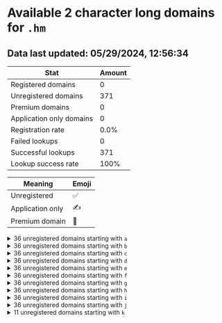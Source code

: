 # Available 2 character long domains for `.hm`

## Data last updated: 05/29/2024, 12:56:34

|Stat|Amount|
|--|--|
|Registered domains|0|
|Unregistered domains|371|
|Premium domains|0|
|Application only domains|0|
|Registration rate|0.0%|
|Failed lookups|0|
|Successful lookups|371|
|Lookup success rate|100%|


|Meaning|Emoji|
|--|--|
|Unregistered|:white_check_mark:|
|Application only|:writing_hand:|
|Premium domain|:gem:|

<details>
<summary>36 unregistered domains starting with <bold><code>a</code></bold></summary>

|Type|Domain|
|--|--|
|:white_check_mark:|`a0.hm`|
|:white_check_mark:|`a1.hm`|
|:white_check_mark:|`a2.hm`|
|:white_check_mark:|`a3.hm`|
|:white_check_mark:|`a4.hm`|
|:white_check_mark:|`a5.hm`|
|:white_check_mark:|`a6.hm`|
|:white_check_mark:|`a7.hm`|
|:white_check_mark:|`a8.hm`|
|:white_check_mark:|`a9.hm`|
|:white_check_mark:|`aa.hm`|
|:white_check_mark:|`ab.hm`|
|:white_check_mark:|`ac.hm`|
|:white_check_mark:|`ad.hm`|
|:white_check_mark:|`ae.hm`|
|:white_check_mark:|`af.hm`|
|:white_check_mark:|`ag.hm`|
|:white_check_mark:|`ah.hm`|
|:white_check_mark:|`ai.hm`|
|:white_check_mark:|`aj.hm`|
|:white_check_mark:|`ak.hm`|
|:white_check_mark:|`al.hm`|
|:white_check_mark:|`am.hm`|
|:white_check_mark:|`an.hm`|
|:white_check_mark:|`ao.hm`|
|:white_check_mark:|`ap.hm`|
|:white_check_mark:|`aq.hm`|
|:white_check_mark:|`ar.hm`|
|:white_check_mark:|`as.hm`|
|:white_check_mark:|`at.hm`|
|:white_check_mark:|`au.hm`|
|:white_check_mark:|`av.hm`|
|:white_check_mark:|`aw.hm`|
|:white_check_mark:|`ax.hm`|
|:white_check_mark:|`ay.hm`|
|:white_check_mark:|`az.hm`|
</details>
<details>
<summary>36 unregistered domains starting with <bold><code>b</code></bold></summary>

|Type|Domain|
|--|--|
|:white_check_mark:|`b0.hm`|
|:white_check_mark:|`b1.hm`|
|:white_check_mark:|`b2.hm`|
|:white_check_mark:|`b3.hm`|
|:white_check_mark:|`b4.hm`|
|:white_check_mark:|`b5.hm`|
|:white_check_mark:|`b6.hm`|
|:white_check_mark:|`b7.hm`|
|:white_check_mark:|`b8.hm`|
|:white_check_mark:|`b9.hm`|
|:white_check_mark:|`ba.hm`|
|:white_check_mark:|`bb.hm`|
|:white_check_mark:|`bc.hm`|
|:white_check_mark:|`bd.hm`|
|:white_check_mark:|`be.hm`|
|:white_check_mark:|`bf.hm`|
|:white_check_mark:|`bg.hm`|
|:white_check_mark:|`bh.hm`|
|:white_check_mark:|`bi.hm`|
|:white_check_mark:|`bj.hm`|
|:white_check_mark:|`bk.hm`|
|:white_check_mark:|`bl.hm`|
|:white_check_mark:|`bm.hm`|
|:white_check_mark:|`bn.hm`|
|:white_check_mark:|`bo.hm`|
|:white_check_mark:|`bp.hm`|
|:white_check_mark:|`bq.hm`|
|:white_check_mark:|`br.hm`|
|:white_check_mark:|`bs.hm`|
|:white_check_mark:|`bt.hm`|
|:white_check_mark:|`bu.hm`|
|:white_check_mark:|`bv.hm`|
|:white_check_mark:|`bw.hm`|
|:white_check_mark:|`bx.hm`|
|:white_check_mark:|`by.hm`|
|:white_check_mark:|`bz.hm`|
</details>
<details>
<summary>36 unregistered domains starting with <bold><code>c</code></bold></summary>

|Type|Domain|
|--|--|
|:white_check_mark:|`c0.hm`|
|:white_check_mark:|`c1.hm`|
|:white_check_mark:|`c2.hm`|
|:white_check_mark:|`c3.hm`|
|:white_check_mark:|`c4.hm`|
|:white_check_mark:|`c5.hm`|
|:white_check_mark:|`c6.hm`|
|:white_check_mark:|`c7.hm`|
|:white_check_mark:|`c8.hm`|
|:white_check_mark:|`c9.hm`|
|:white_check_mark:|`ca.hm`|
|:white_check_mark:|`cb.hm`|
|:white_check_mark:|`cc.hm`|
|:white_check_mark:|`cd.hm`|
|:white_check_mark:|`ce.hm`|
|:white_check_mark:|`cf.hm`|
|:white_check_mark:|`cg.hm`|
|:white_check_mark:|`ch.hm`|
|:white_check_mark:|`ci.hm`|
|:white_check_mark:|`cj.hm`|
|:white_check_mark:|`ck.hm`|
|:white_check_mark:|`cl.hm`|
|:white_check_mark:|`cm.hm`|
|:white_check_mark:|`cn.hm`|
|:white_check_mark:|`co.hm`|
|:white_check_mark:|`cp.hm`|
|:white_check_mark:|`cq.hm`|
|:white_check_mark:|`cr.hm`|
|:white_check_mark:|`cs.hm`|
|:white_check_mark:|`ct.hm`|
|:white_check_mark:|`cu.hm`|
|:white_check_mark:|`cv.hm`|
|:white_check_mark:|`cw.hm`|
|:white_check_mark:|`cx.hm`|
|:white_check_mark:|`cy.hm`|
|:white_check_mark:|`cz.hm`|
</details>
<details>
<summary>36 unregistered domains starting with <bold><code>d</code></bold></summary>

|Type|Domain|
|--|--|
|:white_check_mark:|`d0.hm`|
|:white_check_mark:|`d1.hm`|
|:white_check_mark:|`d2.hm`|
|:white_check_mark:|`d3.hm`|
|:white_check_mark:|`d4.hm`|
|:white_check_mark:|`d5.hm`|
|:white_check_mark:|`d6.hm`|
|:white_check_mark:|`d7.hm`|
|:white_check_mark:|`d8.hm`|
|:white_check_mark:|`d9.hm`|
|:white_check_mark:|`da.hm`|
|:white_check_mark:|`db.hm`|
|:white_check_mark:|`dc.hm`|
|:white_check_mark:|`dd.hm`|
|:white_check_mark:|`de.hm`|
|:white_check_mark:|`df.hm`|
|:white_check_mark:|`dg.hm`|
|:white_check_mark:|`dh.hm`|
|:white_check_mark:|`di.hm`|
|:white_check_mark:|`dj.hm`|
|:white_check_mark:|`dk.hm`|
|:white_check_mark:|`dl.hm`|
|:white_check_mark:|`dm.hm`|
|:white_check_mark:|`dn.hm`|
|:white_check_mark:|`do.hm`|
|:white_check_mark:|`dp.hm`|
|:white_check_mark:|`dq.hm`|
|:white_check_mark:|`dr.hm`|
|:white_check_mark:|`ds.hm`|
|:white_check_mark:|`dt.hm`|
|:white_check_mark:|`du.hm`|
|:white_check_mark:|`dv.hm`|
|:white_check_mark:|`dw.hm`|
|:white_check_mark:|`dx.hm`|
|:white_check_mark:|`dy.hm`|
|:white_check_mark:|`dz.hm`|
</details>
<details>
<summary>36 unregistered domains starting with <bold><code>e</code></bold></summary>

|Type|Domain|
|--|--|
|:white_check_mark:|`e0.hm`|
|:white_check_mark:|`e1.hm`|
|:white_check_mark:|`e2.hm`|
|:white_check_mark:|`e3.hm`|
|:white_check_mark:|`e4.hm`|
|:white_check_mark:|`e5.hm`|
|:white_check_mark:|`e6.hm`|
|:white_check_mark:|`e7.hm`|
|:white_check_mark:|`e8.hm`|
|:white_check_mark:|`e9.hm`|
|:white_check_mark:|`ea.hm`|
|:white_check_mark:|`eb.hm`|
|:white_check_mark:|`ec.hm`|
|:white_check_mark:|`ed.hm`|
|:white_check_mark:|`ee.hm`|
|:white_check_mark:|`ef.hm`|
|:white_check_mark:|`eg.hm`|
|:white_check_mark:|`eh.hm`|
|:white_check_mark:|`ei.hm`|
|:white_check_mark:|`ej.hm`|
|:white_check_mark:|`ek.hm`|
|:white_check_mark:|`el.hm`|
|:white_check_mark:|`em.hm`|
|:white_check_mark:|`en.hm`|
|:white_check_mark:|`eo.hm`|
|:white_check_mark:|`ep.hm`|
|:white_check_mark:|`eq.hm`|
|:white_check_mark:|`er.hm`|
|:white_check_mark:|`es.hm`|
|:white_check_mark:|`et.hm`|
|:white_check_mark:|`eu.hm`|
|:white_check_mark:|`ev.hm`|
|:white_check_mark:|`ew.hm`|
|:white_check_mark:|`ex.hm`|
|:white_check_mark:|`ey.hm`|
|:white_check_mark:|`ez.hm`|
</details>
<details>
<summary>36 unregistered domains starting with <bold><code>f</code></bold></summary>

|Type|Domain|
|--|--|
|:white_check_mark:|`f0.hm`|
|:white_check_mark:|`f1.hm`|
|:white_check_mark:|`f2.hm`|
|:white_check_mark:|`f3.hm`|
|:white_check_mark:|`f4.hm`|
|:white_check_mark:|`f5.hm`|
|:white_check_mark:|`f6.hm`|
|:white_check_mark:|`f7.hm`|
|:white_check_mark:|`f8.hm`|
|:white_check_mark:|`f9.hm`|
|:white_check_mark:|`fa.hm`|
|:white_check_mark:|`fb.hm`|
|:white_check_mark:|`fc.hm`|
|:white_check_mark:|`fd.hm`|
|:white_check_mark:|`fe.hm`|
|:white_check_mark:|`ff.hm`|
|:white_check_mark:|`fg.hm`|
|:white_check_mark:|`fh.hm`|
|:white_check_mark:|`fi.hm`|
|:white_check_mark:|`fj.hm`|
|:white_check_mark:|`fk.hm`|
|:white_check_mark:|`fl.hm`|
|:white_check_mark:|`fm.hm`|
|:white_check_mark:|`fn.hm`|
|:white_check_mark:|`fo.hm`|
|:white_check_mark:|`fp.hm`|
|:white_check_mark:|`fq.hm`|
|:white_check_mark:|`fr.hm`|
|:white_check_mark:|`fs.hm`|
|:white_check_mark:|`ft.hm`|
|:white_check_mark:|`fu.hm`|
|:white_check_mark:|`fv.hm`|
|:white_check_mark:|`fw.hm`|
|:white_check_mark:|`fx.hm`|
|:white_check_mark:|`fy.hm`|
|:white_check_mark:|`fz.hm`|
</details>
<details>
<summary>36 unregistered domains starting with <bold><code>g</code></bold></summary>

|Type|Domain|
|--|--|
|:white_check_mark:|`g0.hm`|
|:white_check_mark:|`g1.hm`|
|:white_check_mark:|`g2.hm`|
|:white_check_mark:|`g3.hm`|
|:white_check_mark:|`g4.hm`|
|:white_check_mark:|`g5.hm`|
|:white_check_mark:|`g6.hm`|
|:white_check_mark:|`g7.hm`|
|:white_check_mark:|`g8.hm`|
|:white_check_mark:|`g9.hm`|
|:white_check_mark:|`ga.hm`|
|:white_check_mark:|`gb.hm`|
|:white_check_mark:|`gc.hm`|
|:white_check_mark:|`gd.hm`|
|:white_check_mark:|`ge.hm`|
|:white_check_mark:|`gf.hm`|
|:white_check_mark:|`gg.hm`|
|:white_check_mark:|`gh.hm`|
|:white_check_mark:|`gi.hm`|
|:white_check_mark:|`gj.hm`|
|:white_check_mark:|`gk.hm`|
|:white_check_mark:|`gl.hm`|
|:white_check_mark:|`gm.hm`|
|:white_check_mark:|`gn.hm`|
|:white_check_mark:|`go.hm`|
|:white_check_mark:|`gp.hm`|
|:white_check_mark:|`gq.hm`|
|:white_check_mark:|`gr.hm`|
|:white_check_mark:|`gs.hm`|
|:white_check_mark:|`gt.hm`|
|:white_check_mark:|`gu.hm`|
|:white_check_mark:|`gv.hm`|
|:white_check_mark:|`gw.hm`|
|:white_check_mark:|`gx.hm`|
|:white_check_mark:|`gy.hm`|
|:white_check_mark:|`gz.hm`|
</details>
<details>
<summary>36 unregistered domains starting with <bold><code>h</code></bold></summary>

|Type|Domain|
|--|--|
|:white_check_mark:|`h0.hm`|
|:white_check_mark:|`h1.hm`|
|:white_check_mark:|`h2.hm`|
|:white_check_mark:|`h3.hm`|
|:white_check_mark:|`h4.hm`|
|:white_check_mark:|`h5.hm`|
|:white_check_mark:|`h6.hm`|
|:white_check_mark:|`h7.hm`|
|:white_check_mark:|`h8.hm`|
|:white_check_mark:|`h9.hm`|
|:white_check_mark:|`ha.hm`|
|:white_check_mark:|`hb.hm`|
|:white_check_mark:|`hc.hm`|
|:white_check_mark:|`hd.hm`|
|:white_check_mark:|`he.hm`|
|:white_check_mark:|`hf.hm`|
|:white_check_mark:|`hg.hm`|
|:white_check_mark:|`hh.hm`|
|:white_check_mark:|`hi.hm`|
|:white_check_mark:|`hj.hm`|
|:white_check_mark:|`hk.hm`|
|:white_check_mark:|`hl.hm`|
|:white_check_mark:|`hm.hm`|
|:white_check_mark:|`hn.hm`|
|:white_check_mark:|`ho.hm`|
|:white_check_mark:|`hp.hm`|
|:white_check_mark:|`hq.hm`|
|:white_check_mark:|`hr.hm`|
|:white_check_mark:|`hs.hm`|
|:white_check_mark:|`ht.hm`|
|:white_check_mark:|`hu.hm`|
|:white_check_mark:|`hv.hm`|
|:white_check_mark:|`hw.hm`|
|:white_check_mark:|`hx.hm`|
|:white_check_mark:|`hy.hm`|
|:white_check_mark:|`hz.hm`|
</details>
<details>
<summary>36 unregistered domains starting with <bold><code>i</code></bold></summary>

|Type|Domain|
|--|--|
|:white_check_mark:|`i0.hm`|
|:white_check_mark:|`i1.hm`|
|:white_check_mark:|`i2.hm`|
|:white_check_mark:|`i3.hm`|
|:white_check_mark:|`i4.hm`|
|:white_check_mark:|`i5.hm`|
|:white_check_mark:|`i6.hm`|
|:white_check_mark:|`i7.hm`|
|:white_check_mark:|`i8.hm`|
|:white_check_mark:|`i9.hm`|
|:white_check_mark:|`ia.hm`|
|:white_check_mark:|`ib.hm`|
|:white_check_mark:|`ic.hm`|
|:white_check_mark:|`id.hm`|
|:white_check_mark:|`ie.hm`|
|:white_check_mark:|`if.hm`|
|:white_check_mark:|`ig.hm`|
|:white_check_mark:|`ih.hm`|
|:white_check_mark:|`ii.hm`|
|:white_check_mark:|`ij.hm`|
|:white_check_mark:|`ik.hm`|
|:white_check_mark:|`il.hm`|
|:white_check_mark:|`im.hm`|
|:white_check_mark:|`in.hm`|
|:white_check_mark:|`io.hm`|
|:white_check_mark:|`ip.hm`|
|:white_check_mark:|`iq.hm`|
|:white_check_mark:|`ir.hm`|
|:white_check_mark:|`is.hm`|
|:white_check_mark:|`it.hm`|
|:white_check_mark:|`iu.hm`|
|:white_check_mark:|`iv.hm`|
|:white_check_mark:|`iw.hm`|
|:white_check_mark:|`ix.hm`|
|:white_check_mark:|`iy.hm`|
|:white_check_mark:|`iz.hm`|
</details>
<details>
<summary>36 unregistered domains starting with <bold><code>j</code></bold></summary>

|Type|Domain|
|--|--|
|:white_check_mark:|`j0.hm`|
|:white_check_mark:|`j1.hm`|
|:white_check_mark:|`j2.hm`|
|:white_check_mark:|`j3.hm`|
|:white_check_mark:|`j4.hm`|
|:white_check_mark:|`j5.hm`|
|:white_check_mark:|`j6.hm`|
|:white_check_mark:|`j7.hm`|
|:white_check_mark:|`j8.hm`|
|:white_check_mark:|`j9.hm`|
|:white_check_mark:|`ja.hm`|
|:white_check_mark:|`jb.hm`|
|:white_check_mark:|`jc.hm`|
|:white_check_mark:|`jd.hm`|
|:white_check_mark:|`je.hm`|
|:white_check_mark:|`jf.hm`|
|:white_check_mark:|`jg.hm`|
|:white_check_mark:|`jh.hm`|
|:white_check_mark:|`ji.hm`|
|:white_check_mark:|`jj.hm`|
|:white_check_mark:|`jk.hm`|
|:white_check_mark:|`jl.hm`|
|:white_check_mark:|`jm.hm`|
|:white_check_mark:|`jn.hm`|
|:white_check_mark:|`jo.hm`|
|:white_check_mark:|`jp.hm`|
|:white_check_mark:|`jq.hm`|
|:white_check_mark:|`jr.hm`|
|:white_check_mark:|`js.hm`|
|:white_check_mark:|`jt.hm`|
|:white_check_mark:|`ju.hm`|
|:white_check_mark:|`jv.hm`|
|:white_check_mark:|`jw.hm`|
|:white_check_mark:|`jx.hm`|
|:white_check_mark:|`jy.hm`|
|:white_check_mark:|`jz.hm`|
</details>
<details>
<summary>11 unregistered domains starting with <bold><code>k</code></bold></summary>

|Type|Domain|
|--|--|
|:white_check_mark:|`ka.hm`|
|:white_check_mark:|`kb.hm`|
|:white_check_mark:|`kc.hm`|
|:white_check_mark:|`kd.hm`|
|:white_check_mark:|`ke.hm`|
|:white_check_mark:|`kf.hm`|
|:white_check_mark:|`kg.hm`|
|:white_check_mark:|`kh.hm`|
|:white_check_mark:|`ki.hm`|
|:white_check_mark:|`kj.hm`|
|:white_check_mark:|`kk.hm`|
</details>
